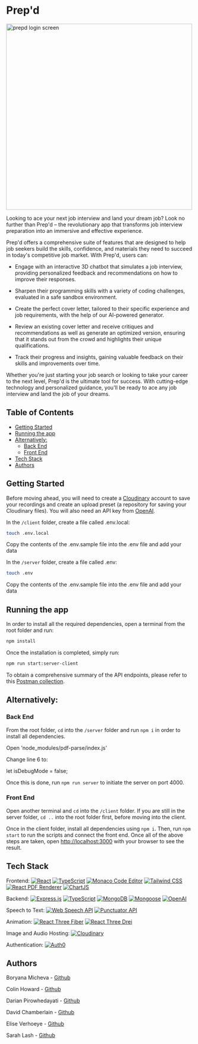 
# Prep'd

<p>
<img src="https://res.cloudinary.com/dc3ejnypr/image/upload/v1680514904/interviewMate/henllagcultgl8u9e0cf.png"  height="500" alt='prepd login screen'>
</p>

Looking to ace your next job interview and land your dream job? Look no further than Prep'd – the revolutionary app that transforms job interview preparation into an immersive and effective experience.

Prep'd offers a comprehensive suite of features that are designed to help job seekers build the skills, confidence, and materials they need to succeed in today's competitive job market. With Prep'd, users can:

-  Engage with an interactive 3D chatbot that simulates a job interview, providing personalized feedback and recommendations on how to improve their responses.

-  Sharpen their programming skills with a variety of coding challenges, evaluated in a safe sandbox environment.

-  Create the perfect cover letter, tailored to their specific experience and job requirements, with the help of our AI-powered generator.

-  Review an existing cover letter and receive critiques and recommendations as well as generate an optimized version, ensuring that it stands out from the crowd and highlights their unique qualifications.

-  Track their progress and insights, gaining valuable feedback on their skills and improvements over time.

Whether you're just starting your job search or looking to take your career to the next level, Prep'd is the ultimate tool for success. With cutting-edge technology and personalized guidance, you'll be ready to ace any job interview and land the job of your dreams.

## Table of Contents

- [Getting Started](#getting-started)
- [Running the app](#running-the-app)
- [Alternatively:](#alternatively)
  - [Back End](#back-end)
  - [Front End](#front-end)
- [Tech Stack](#tech-stack)
- [Authors](#authors)

## Getting Started

Before moving ahead, you will need to create a [Cloudinary](https://cloudinary.com) account to save your recordings and create an upload preset (a repository for saving your Cloudinary files). 
You will also need an API key from [OpenAI](https://platform.openai.com/account/api-keys).

In the `/client` folder, create a file called .env.local:

```bash
touch .env.local
```

Copy the contents of the .env.sample file into the .env file and add your data


In the `/server` folder, create a file called .env:

```bash
touch .env
```

Copy the contents of the .env.sample file into the .env file and add your data


## Running the app
In order to install all the required dependencies, open a terminal from the root folder and run:

```bash
npm install
```
Once the installation is completed, simply run:

```bash
npm run start:server-client
```

To obtain a comprehensive summary of the API endpoints, please refer to this [Postman collection](https://documenter.getpostman.com/view/25563730/2s93RRvskj).


## Alternatively:

### Back End

From the root folder, `cd` into the `/server` folder and run `npm i` in order to install all dependencies.


Open 'node_modules/pdf-parse/index.js'

Change line 6 to:

let isDebugMode = false;

Once this is done, run `npm run server` to initiate the server on port 4000.

### Front End

Open another terminal and `cd` into the `/client` folder. If you are still in the server folder, `cd ..` into the root folder first, before moving into the client.

Once in the client folder, install all dependencies using `npm i`. Then, run `npm start` to run the scripts and connect the front end. Once all of the above steps are taken, open [http://localhost:3000](http://localhost:3000) with your browser to see the result.

## Tech Stack

Frontend: [![React](https://img.shields.io/badge/React-blue?logo=react&logoColor=white)](https://reactjs.org/) [![TypeScript](https://img.shields.io/badge/TypeScript-blue?logo=typescript&logoColor=white)](https://www.typescriptlang.org/) [![Monaco Code Editor](https://img.shields.io/badge/Monaco%20Code%20Editor-blue?logo=visual-studio-code&logoColor=white)](https://microsoft.github.io/monaco-editor/) [![Tailwind CSS](https://img.shields.io/badge/Tailwind%20CSS-blue?logo=tailwind-css&logoColor=white)](https://tailwindcss.com/) [![React PDF Renderer](https://img.shields.io/badge/React%20PDF%20Renderer-blue?logo=react&logoColor=white)](https://react-pdf.org/)
[![ChartJS](https://img.shields.io/badge/ChartJS-blue?logo=chartjs&logoColor=white)](https://www.chartjs.org/)

Backend: [![Express.js](https://img.shields.io/badge/Express.js-grey?logo=express&logoColor=white)](https://expressjs.com/) [![TypeScript](https://img.shields.io/badge/TypeScript-blue?logo=typescript&logoColor=white)](https://www.typescriptlang.org/) [![MongoDB](https://img.shields.io/badge/MongoDB-green?logo=mongodb&logoColor=white)](https://www.mongodb.com/) [![Mongoose](https://img.shields.io/badge/Mongoose-green?logo=mongodb&logoColor=white)](https://mongoosejs.com/) [![OpenAI](https://img.shields.io/badge/OpenAI-grey?logo=openai&logoColor=white)](https://openai.com/) 

Speech to Text: [![Web Speech API](https://img.shields.io/badge/Web%20Speech%20API-blue?logo=google&logoColor=white)](https://developer.mozilla.org/en-US/docs/Web/API/Web_Speech_API) [![Punctuator API](https://img.shields.io/badge/Punctuator%20API-blue?logo=google&logoColor=white)](https://punctuator2.datasciencelab.co.uk/)

Animation: 
[![React Three Fiber](https://img.shields.io/badge/React%20Three%20Fiber-blue?logo=react&logoColor=white)](https://docs.pmnd.rs/react-three-fiber) 
[![React Three Drei](https://img.shields.io/badge/React%20Three%20Drei-blue?logo=react&logoColor=white)]()

Image and Audio Hosting: [![Cloudinary](https://img.shields.io/badge/Cloudinary-blueviolet?logo=cloudinary&logoColor=white)](https://cloudinary.com/)

Authentication: [![Auth0](https://img.shields.io/badge/Auth0-blueviolet?logo=auth0&logoColor=white)](https://auth0.com/)


## Authors

Boryana Micheva - [Github](https://github.com/BoryBo)

Colin Howard - [Github](https://github.com/colinhoward89)

Darian Pirowhedayati - [Github](https://github.com/DarianPiro)

David Chamberlain - [Github](https://github.com/DRC222)

Elise Verhoeye - [Github](https://github.com/huntingforelise)

Sarah Lash - [Github](https://github.com/Sarahlash92)